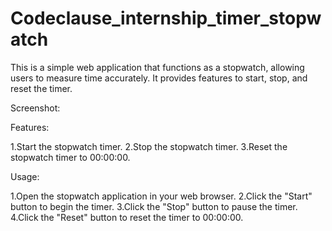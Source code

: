 # Codeclause_internship_timer_stopwatch
This is a simple web application that functions as a stopwatch, allowing users to measure time accurately. It provides features to start, stop, and reset the timer.

Screenshot:


Features:

1.Start the stopwatch timer.
2.Stop the stopwatch timer.
3.Reset the stopwatch timer to 00:00:00.

Usage:

1.Open the stopwatch application in your web browser.
2.Click the "Start" button to begin the timer.
3.Click the "Stop" button to pause the timer.
4.Click the "Reset" button to reset the timer to 00:00:00.
